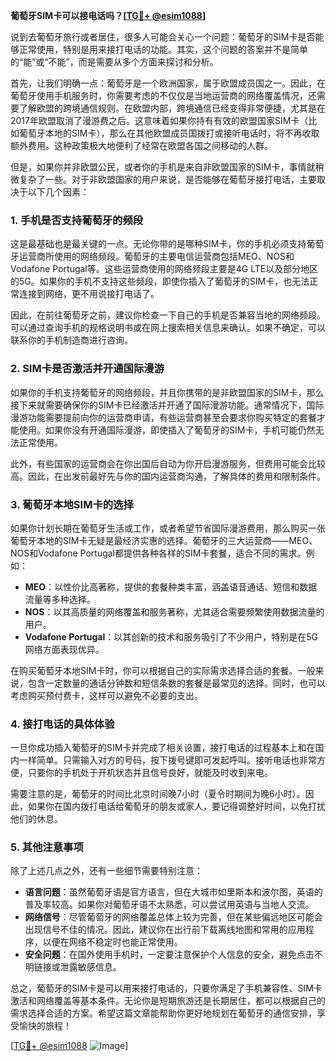 **葡萄牙SIM卡可以接电话吗？[[TG💪+ @esim1088](https://t.me/s/esim1088)]**

说到去葡萄牙旅行或者居住，很多人可能会关心一个问题：葡萄牙的SIM卡是否能够正常使用，特别是用来接打电话的功能。其实，这个问题的答案并不是简单的“能”或“不能”，而是需要从多个方面来探讨和分析。

首先，让我们明确一点：葡萄牙是一个欧洲国家，属于欧盟成员国之一。因此，在葡萄牙使用手机服务时，你需要考虑的不仅仅是当地运营商的网络覆盖情况，还需要了解欧盟的跨境通信规则。在欧盟内部，跨境通信已经变得非常便捷，尤其是在2017年欧盟取消了漫游费之后。这意味着如果你持有有效的欧盟国家SIM卡（比如葡萄牙本地的SIM卡），那么在其他欧盟成员国拨打或接听电话时，将不再收取额外费用。这种政策极大地便利了经常在欧盟各国之间移动的人群。

但是，如果你并非欧盟公民，或者你的手机是来自非欧盟国家的SIM卡，事情就稍微复杂了一些。对于非欧盟国家的用户来说，是否能够在葡萄牙接打电话，主要取决于以下几个因素：

### **1. 手机是否支持葡萄牙的频段**
这是最基础也是最关键的一点。无论你带的是哪种SIM卡，你的手机必须支持葡萄牙运营商所使用的网络频段。葡萄牙的主要电信运营商包括MEO、NOS和Vodafone Portugal等。这些运营商使用的网络频段主要是4G LTE以及部分地区的5G。如果你的手机不支持这些频段，即使你插入了葡萄牙的SIM卡，也无法正常连接到网络，更不用说接打电话了。

因此，在前往葡萄牙之前，建议你检查一下自己的手机是否兼容当地的网络频段。可以通过查询手机的规格说明书或在网上搜索相关信息来确认。如果不确定，可以联系你的手机制造商进行咨询。

### **2. SIM卡是否激活并开通国际漫游**
如果你的手机支持葡萄牙的网络频段，并且你携带的是非欧盟国家的SIM卡，那么接下来就需要确保你的SIM卡已经激活并开通了国际漫游功能。通常情况下，国际漫游功能需要提前向你的运营商申请，有些运营商甚至会要求你购买特定的套餐才能使用。如果你没有开通国际漫游，即使插入了葡萄牙的SIM卡，手机可能仍然无法正常使用。

此外，有些国家的运营商会在你出国后自动为你开启漫游服务，但费用可能会比较高。因此，在出发前最好先与你的国内运营商沟通，了解具体的费用和限制条件。

### **3. 葡萄牙本地SIM卡的选择**
如果你计划长期在葡萄牙生活或工作，或者希望节省国际漫游费用，那么购买一张葡萄牙本地的SIM卡无疑是最经济实惠的选择。葡萄牙的三大运营商——MEO、NOS和Vodafone Portugal都提供各种各样的SIM卡套餐，适合不同的需求。例如：

- **MEO**：以性价比高著称，提供的套餐种类丰富，涵盖语音通话、短信和数据流量等多种选择。
- **NOS**：以其高质量的网络覆盖和服务著称，尤其适合需要频繁使用数据流量的用户。
- **Vodafone Portugal**：以其创新的技术和服务吸引了不少用户，特别是在5G网络方面表现优异。

在购买葡萄牙本地SIM卡时，你可以根据自己的实际需求选择合适的套餐。一般来说，包含一定数量的通话分钟数和短信条数的套餐是最常见的选择。同时，也可以考虑购买预付费卡，这样可以避免不必要的支出。

### **4. 接打电话的具体体验**
一旦你成功插入葡萄牙的SIM卡并完成了相关设置，接打电话的过程基本上和在国内一样简单。只需输入对方的号码，按下拨号键即可发起呼叫。接听电话也非常方便，只要你的手机处于开机状态并且信号良好，就能及时收到来电。

需要注意的是，葡萄牙的时间比北京时间晚7小时（夏令时期间为晚6小时）。因此，如果你在国内拨打电话给葡萄牙的朋友或家人，要记得调整好时间，以免打扰他们的休息。

### **5. 其他注意事项**
除了上述几点之外，还有一些细节需要特别注意：

- **语言问题**：虽然葡萄牙语是官方语言，但在大城市如里斯本和波尔图，英语的普及率较高。如果你对葡萄牙语不太熟悉，可以尝试用英语与当地人交流。
- **网络信号**：尽管葡萄牙的网络覆盖总体上较为完善，但在某些偏远地区可能会出现信号不佳的情况。因此，建议你在出行前下载离线地图和常用的应用程序，以便在网络不稳定时也能正常使用。
- **安全问题**：在国外使用手机时，一定要注意保护个人信息的安全，避免点击不明链接或泄露敏感信息。

总之，葡萄牙的SIM卡是可以用来接打电话的，只要你满足了手机兼容性、SIM卡激活和网络覆盖等基本条件。无论你是短期旅游还是长期居住，都可以根据自己的需求选择合适的方案。希望这篇文章能帮助你更好地规划在葡萄牙的通信安排，享受愉快的旅程！

[[TG💪+ @esim1088](https://t.me/s/esim1088) ![Image](https://i.postimg.cc/4NQfJmqS/Snipaste-2025-05-13-00-14-12.png)]
